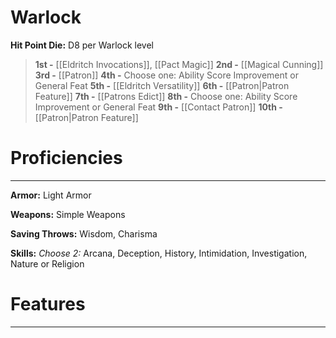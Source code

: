 # Warlock

**Hit Point Die:** D8 per Warlock level

> **1st -** [[Eldritch Invocations]], [[Pact Magic]]
> **2nd -** [[Magical Cunning]]
> **3rd -** [[Patron]]
> **4th -** Choose one: Ability Score Improvement or General Feat
> **5th -** [[Eldritch Versatility]]
> **6th -** [[Patron|Patron Feature]]
> **7th -** [[Patrons Edict]]
> **8th -** Choose one: Ability Score Improvement or General Feat
> **9th -** [[Contact Patron]]
> **10th -** [[Patron|Patron Feature]]
# Proficiencies
---
**Armor:** Light Armor

**Weapons:** Simple Weapons

**Saving Throws:** Wisdom, Charisma

**Skills:** _Choose 2:_ Arcana, Deception, History, Intimidation, Investigation, Nature or Religion
# Features
---

